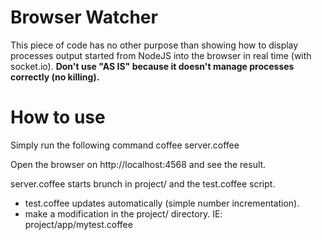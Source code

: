 Browser Watcher
===

This piece of code has no other purpose than showing how to display processes output started from NodeJS into the browser in real time (with socket.io).
**Don't use "AS IS" because it doesn't manage processes correctly (no killing).**

How to use
===
Simply run the following command
    coffee server.coffee

Open the browser on http://localhost:4568 and see the result.

server.coffee starts brunch in project/ and the test.coffee script.

* test.coffee updates automatically (simple number incrementation).
* make a modification in the project/ directory. IE: project/app/mytest.coffee

